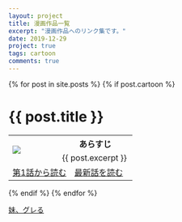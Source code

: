 ```yaml
---
layout: project
title: 漫画作品一覧
excerpt: "漫画作品へのリンク集です。"
date: 2019-12-29
project: true
tags: cartoon
comments: true
---
```


{% for post in site.posts %}
{% if post.cartoon %}
<div class="wrapper animated fadeIn">
  <div class="content">
    <div class="post-title">
      <h1>{{ post.title }}</h1>
    </div>
    <div class="content">
      <table>
        <tr>
          <td rowspan="2" colspan="2"  width="40%">
            <img src = "{{ site.url }}/{{ post.url-logo }}">
          </td>
          <th colspan="4" width="60%">
            あらすじ
          </th>
        </tr>
        <tr>
          <td colspan="4">
            {{ post.excerpt }}
          </td>
        </tr>
        <tr>
          <td colspan="3" width="50%">
            <a class="btn zoombtn" href="{{ post.url-initial }}">
              第1話から読む
            </a>
          </td>
          <td colspan="3"  width="50%">
            <a class="btn zoombtn" href="{{ post.url-final }}">
              最新話を読む
            </a>
          </td>
        </tr>
      </table>
    </div>
  </div>
</div>
{% endif %}
{% endfor %}

[妹、グレる](https://www.pixiv.net/user/20006473/series/8073)
